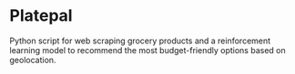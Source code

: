 # Platepal
Python script for web scraping grocery products and a reinforcement learning model to recommend the most budget-friendly options based on geolocation.
